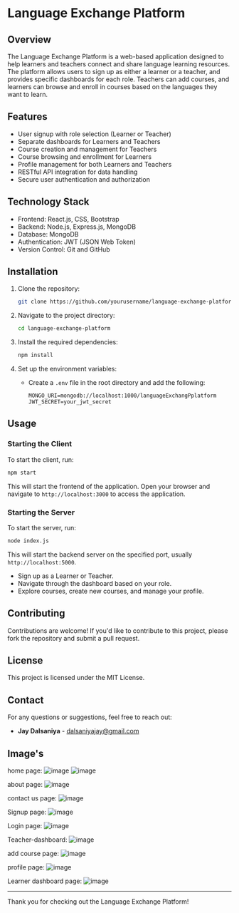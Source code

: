 

# Language Exchange Platform

## Overview

The Language Exchange Platform is a web-based application designed to help learners and teachers connect and share language learning resources. The platform allows users to sign up as either a learner or a teacher, and provides specific dashboards for each role. Teachers can add courses, and learners can browse and enroll in courses based on the languages they want to learn.

## Features

- User signup with role selection (Learner or Teacher)
- Separate dashboards for Learners and Teachers
- Course creation and management for Teachers
- Course browsing and enrollment for Learners
- Profile management for both Learners and Teachers
- RESTful API integration for data handling
- Secure user authentication and authorization

## Technology Stack

- Frontend: React.js, CSS, Bootstrap
- Backend: Node.js, Express.js, MongoDB
- Database: MongoDB
- Authentication: JWT (JSON Web Token)
- Version Control: Git and GitHub

## Installation

1. Clone the repository:

   ```bash
   git clone https://github.com/yourusername/language-exchange-platform.git
   ```

2. Navigate to the project directory:

   ```bash
   cd language-exchange-platform
   ```

3. Install the required dependencies:

   ```bash
   npm install
   ```

4. Set up the environment variables:

   - Create a `.env` file in the root directory and add the following:

     ```env
     MONGO_URI=mongodb://localhost:1000/languageExchangPplatform
     JWT_SECRET=your_jwt_secret
     ```

## Usage

### Starting the Client

To start the client, run:

```bash
npm start
```

This will start the frontend of the application. Open your browser and navigate to `http://localhost:3000` to access the application.

### Starting the Server

To start the server, run:

```bash
node index.js
```

This will start the backend server on the specified port, usually `http://localhost:5000`.

- Sign up as a Learner or Teacher.
- Navigate through the dashboard based on your role.
- Explore courses, create new courses, and manage your profile.

## Contributing

Contributions are welcome! If you'd like to contribute to this project, please fork the repository and submit a pull request.

## License

This project is licensed under the MIT License.

## Contact

For any questions or suggestions, feel free to reach out:

- **Jay Dalsaniya** - dalsaniyajay@gmail.com

## Image's 
home page:
![image](https://github.com/user-attachments/assets/5b94d579-a4e5-4825-b7fb-0179986a5f5e)
![image](https://github.com/user-attachments/assets/73b53338-7a3f-48c0-bb8a-2f1cc12b1ef7)

about page:
![image](https://github.com/user-attachments/assets/f08ac076-e163-40e1-a6fb-3ae55b278861)

contact us page:
![image](https://github.com/user-attachments/assets/26a78481-31b8-4a9f-a35c-859bd1121ad8)

Signup page:
![image](https://github.com/user-attachments/assets/ea23bc0f-7ec1-4f32-a65d-49196cdae1d3)

Login page:
![image](https://github.com/user-attachments/assets/1ebc19ab-9ddf-4efb-b26a-d7347b066840)

Teacher-dashboard:
![image](https://github.com/user-attachments/assets/53c01576-cbfc-498c-b536-c56ac8947fac)

add course page:
![image](https://github.com/user-attachments/assets/43aa440e-788d-48fb-bf6c-32d466a300c7)

profile page:
![image](https://github.com/user-attachments/assets/d097e29e-98b8-4e18-afbc-53ce4ab1ef08)

Learner dashboard page:
![image](https://github.com/user-attachments/assets/593777cd-1b6c-4c43-ae69-a232f3a0a1d9)

---

Thank you for checking out the Language Exchange Platform!
```

